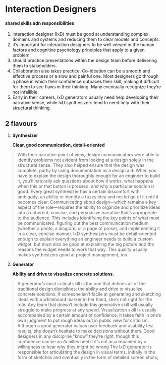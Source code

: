 # Interaction Designers

#### shared skills adn responsibilities
1. interaction designer (IxD) must be good at understanding complex domains and systems and reducing them to clear models and concepts.
2. It’s important for interaction designers to be well versed in the human factors and cognitive psychology principles that apply to a given problem.
3. should practice presentations within the design team before delivering them to stakeholders.
4. Collaboration also takes practice. Co-ideation can be a smooth and effective process or a slow and painful one. Most designers go through a phase in which their confidence outpaces their skill, making it difficult for them to see flaws in their thinking. Many eventually recognize they’re not infallible.
5. Early in their careers, IxD generators usually need help developing their narrative sense, while IxD synthesizers tend to need help with their structural thinking.


## 2 flavours
1. **Synthesizer**

	 **Clear, good communication, detail-oriented**
	 
> With their narrative point of view, design communicators were able to identify problems not evident from looking at a design solely in the structural sense. They also helped ensure that the design was complete, partly by using documentation as a design aid: When you have to explain the design thoroughly enough for an engineer to build it, you’ll naturally ask questions about how it works, what happens when this or that button is pressed, and why a particular solution is good.
> Every great synthesizer has a certain discomfort with ambiguity, an ability to identify a fuzzy idea and not let go of it until it becomes clear.
> Communicating about design—which remains a key aspect of the role—requires the ability to organize and prioritize ideas into a coherent, concise, and persuasive narrative that’s appropriate to the audience. This includes identifying the key points of what must be communicated, figuring out the best communication medium (whether a photo, a diagram, or a page of prose), and implementing it in a clear, concise manner. IxD synthesizers must be detail-oriented enough to explain everything an engineer needs to build a custom widget, but must also be good at explaining the big picture and the reasons the widget needs to work that way. This quality usually makes synthesizers good at project management, too.

2. **Generator**
	
	**Ability and drive to visualize concrete solutions.** 
 > A generator’s most critical skill is the one that defines all of the traditional design disciplines: the ability and drive to visualize concrete solutions. If someone isn’t facile at generating and sketching ideas with a whiteboard marker in her hand, she’s not right for the role. Any team that doesn’t include this generative skill will usually struggle to make progress at any speed.
 > Visualization skill is usually accompanied by a certain amount of confidence; it takes faith in one’s own judgment to put rough ideas out in public view for criticism. Although a good generator values user feedback and usability test results, she doesn’t hesitate to make decisions without them. Good designers in any discipline “know” they’re right, though this confidence can be an Achilles heel if it’s not accompanied by a willingness to hear why they might be wrong
 > The IxD generator is responsible for articulating the design in visual terms, initially in the form of sketches and eventually in the form of detailed screen shots;
